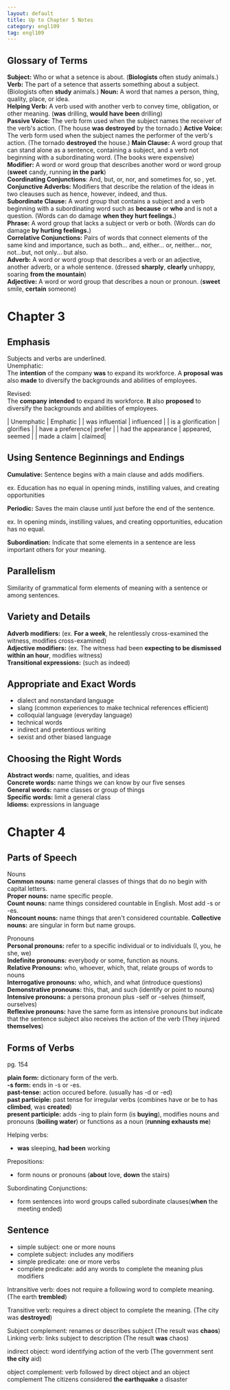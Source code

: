 ```yaml
---
layout: default
title: Up to Chapter 5 Notes
category: engl109
tag: engl109
---
```


## Glossary of Terms
**Subject:** Who or what a setence is about. (**Biologists** often study animals.)  
**Verb:** The part of a setence that asserts something about a subject.(Biologists often **study** animals.)
**Noun:** A word that names a person, thing, quality, place, or idea.  
**Helping Verb:** A verb used with another verb to convey time, obligation, or other meaning. (**was** drilling, **would have been** drilling)  
**Passive Voice:** The verb form used when the subject names the receiver of the verb's action. (The house **was destroyed** by the tornado.)
**Active Voice:** The verb form used when the subject names the performer of the verb's action. (The tornado **destroyed** the house.)
**Main Clause:** A word group that can stand alone as a sentence, containing a subject, and a verb not beginning with a subordinating word. (The books were expensive)  
**Modifier:** A word or word group that describes another word or word group (**sweet** candy, running **in the park**)  
**Coordinating Conjunctions**: And, but, or, nor, and sometimes for, so , yet.  
**Conjunctive Adverbs:** Modifiers that describe the relation of the ideas in two cleauses such as hence, however, indeed, and thus.  
**Subordinate Clause:** A word group that contains a subject and a verb beginning with a subordinating word such as **because** or **who** and is not a question. (Words can do damage **when they hurt feelings.**)  
**Phrase:** A word group that lacks a subject or verb or both. (Words can do damage **by hurting feelings.**)  
**Correlative Conjunctions:** Pairs of words that connect elements of the same kind and importance, such as both... and, either... or, neither... nor, not...but, not only... but also.  
**Adverb:** A word or word group that describes a verb or an adjective, another adverb, or a whole sentence. (dressed **sharply**, **clearly** unhappy, soaring **from the mountain**)  
**Adjective:** A word or word group that describes a noun or pronoun. (**sweet** smile, **certain** someone)  


# Chapter 3

## Emphasis

Subjects and verbs are underlined.  
Unemphatic:  
The __intention__ of the company __was__ to expand its workforce. A __proposal__ __was__ also __made__ to diversify the backgrounds and abilities of employees.  

Revised:  
The __company__ __intended__ to expand its workforce. __It__ also __proposed__ to diversify the backgrounds and abilities of employees.

| Unemphatic | Emphatic |
| was influential | influenced |
| is a glorification | glorifies |
| have a preference| prefer |
| had the appearance | appeared, seemed |
| made a claim | claimed|

## Using Sentence Beginnings and Endings
**Cumulative:** Sentence begins with a main clause and adds modifiers.

ex. Education has no equal in opening minds, instilling values, and creating opportunities   

**Periodic:** Saves the main clause until just before the end of the sentence.  

ex. In opening minds, instilling values, and creating opportunities, education has no equal.  

**Subordination:** Indicate that some elements in a sentence are less important others for your meaning.  

## Parallelism
Similarity of grammatical form elements of meaning with a sentence or among sentences.  

## Variety and Details
**Adverb modifiers:** (ex. **For a week**, he relentlessly cross-examined the witness, modifies cross-examined)  
**Adjective modifiers:** (ex. The witness had been **expecting to be dismissed within an hour**, modifies witness)  
**Transitional expressions:** (such as indeed)  

## Appropriate and Exact Words
- dialect and nonstandard language  
- slang (common experiences to make technical references efficient)  
- colloquial language (everyday language)  
- technical words  
- indirect and pretentious writing  
- sexist and other biased language  

## Choosing the Right Words
**Abstract words:** name, qualities, and ideas  
**Concrete words:** name things we can know by our five senses  
**General words:** name classes or group of things  
**Specific words:** limit a general class  
**Idioms:** expressions in language  

# Chapter 4

## Parts of Speech
Nouns  
**Common nouns:**  name general classes of things that do no begin with capital letters.  
**Proper nouns:** name specific people.  
**Count nouns:** name things considered countable in English. Most add -s or -es.  
**Noncount nouns:** name things that aren't considered countable.
**Collective nouns:** are singular in form but name groups.

Pronouns  
**Personal pronouns:** refer to a specific individual or to individuals (I, you, he she, we)  
**Indefinite pronouns:** everybody or some, function as nouns.  
**Relative Pronouns:** who, whoever, which, that, relate groups of words to nouns  
**Interrogative pronouns:** who, which, and what (introduce questions)  
**Demonstrative pronouns:** this, that, and such (identify or point to nouns)  
**Intensive pronouns:** a persona pronoun plus -self or -selves (himself, ourselves)   
**Reflexive pronouns:** have the same form as intensive pronouns but indicate that the sentence subject also receives the action of the verb (They injured **themselves**)    

## Forms of Verbs
pg. 154

**plain form:** dictionary form of the verb.  
**-s form:** ends in -s or -es.  
**past-tense:** action occured before. (usually has -d or -ed)  
**past participle:** past tense for irregular verbs (combines have or be to has **climbed**, was **created**)  
**present participle:** adds -ing to plain form (is **buying**), modifies nouns and pronouns (**boiling water**) or functions as a noun (**running exhausts me**)  

Helping verbs:
- **was** sleeping, **had been** working

Prepositions:
- form nouns or pronouns (**about** love, **down** the stairs)

Subordinating Conjunctions:
- form sentences into word groups called subordinate clauses(**when** the meeting ended)

## Sentence
- simple subject: one or more nouns  
- complete subject: includes any modifiers
- simple predicate: one or more verbs
- complete predicate: add any words to complete the meaning plus modifiers

Intransitive verb: does not require a following word to complete meaning. (The earth **trembled**)

Transitive verb: requires a direct object to complete the meaning. (The city was **destroyed**)

Subject complement: renames or describes subject (The result was **chaos**)
Linking verb: links subject to description (The result **was** chaos)

indirect object: word identifying action of the verb (The government sent **the city** aid)

object complement: verb followed by direct object and an object complement
The citizens considered **the earthquake** a disaster
